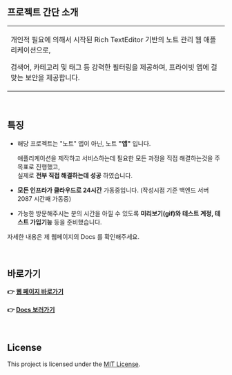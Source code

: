 ## 프로젝트 간단 소개
<table>
<tr>
<td>

개인적 필요에 의해서 시작된 Rich TextEditor 기반의 노트 관리 웹 애플리케이션으로,

검색어, 카테고리 및 태그 등 강력한 필터링을 제공하며, 프라이빗 앱에 걸맞는 보안을 제공합니다.
</td>
</tr>
</table>
<br>

## 특징

- 해당 프로젝트는 "노트" 앱이 아닌, 노트 **"앱"** 입니다.

    애플리케이션을 제작하고 서비스하는데 필요한 모든 과정을 직접 해결하는것을 주 목표로 진행했고,<br>실제로 **전부 직접 해결하는데 성공** 하였습니다.

- **모든 인프라가 클라우드로 24시간** 가동중입니다. (작성시점 기준 백엔드 서버 2087 시간째 가동중)

- 가능한 방문해주시는 분의 시간을 아낄 수 있도록 **미리보기(gif)와 테스트 계정, 테스트 가입기능** 등을 준비했습니다.

자세한 내용은 제 웹페이지의 Docs 를 확인해주세요.

<br>

##  바로가기
**👉 [웹 페이지 바로가기](https://noteapp.org)**
<br><br>
**👉 [Docs 보러가기](https://noteapp.org/docs)**

<br>


## License
This project is licensed under the [MIT License](LICENSE).
